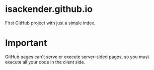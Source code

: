 isackender.github.io
====================

First GitHub project with just a simple index.

Important
=========

GitHub pages can't serve or execute server-sided pages, so you must execute all your code in the client side.
